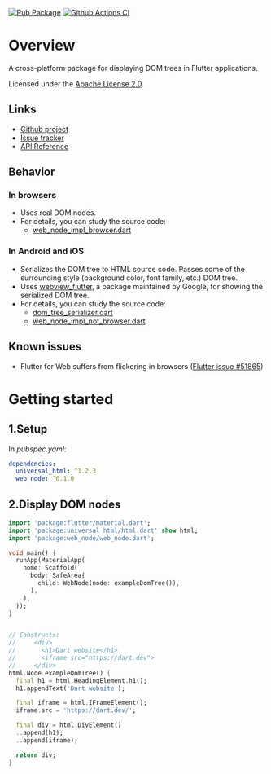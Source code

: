 [![Pub Package](https://img.shields.io/pub/v/web_node.svg)](https://pub.dartlang.org/packages/web_node)
[![Github Actions CI](https://github.com/dint-dev/web_node/workflows/Dart%20CI/badge.svg)](https://github.com/dint-dev/web_node/actions?query=workflow%3A%22Dart+CI%22)

# Overview
A cross-platform package for displaying DOM trees in Flutter applications.

Licensed under the [Apache License 2.0](LICENSE).

## Links
  * [Github project](https://github.com/dint-dev/web_node)
  * [Issue tracker](https://github.com/dint-dev/web_node/issues)
  * [API Reference](https://pub.dev/documentation/web_node/latest/index.html)

## Behavior
### In browsers
  * Uses real DOM nodes.
  * For details, you can study the source code:
    * [web_node_impl_browser.dart](https://github.com/dint-dev/web_node/blob/master/lib/src/web_node_impl_browser.dart)

### In Android and iOS
  * Serializes the DOM tree to HTML source code. Passes some of the surrounding style (background
    color, font family, etc.) DOM tree.
  * Uses [webview_flutter](https://pub.dev/packages/webview_flutter), a package maintained by
    Google, for showing the serialized DOM tree.
  * For details, you can study the source code:
    * [dom_tree_serializer.dart](https://github.com/dint-dev/web_node/blob/master/lib/src/dom_tree_serializer.dart)
    * [web_node_impl_not_browser.dart](https://github.com/dint-dev/web_node/blob/master/lib/src/web_node_impl_not_browser.dart)

## Known issues
  * Flutter for Web suffers from flickering in browsers ([Flutter issue #51865](https://github.com/flutter/flutter/issues/51865))

# Getting started
## 1.Setup
In _pubspec.yaml_:
```yaml
dependencies:
  universal_html: ^1.2.3
  web_node: ^0.1.0
```

## 2.Display DOM nodes
```dart
import 'package:flutter/material.dart';
import 'package:universal_html/html.dart' show html;
import 'package:web_node/web_node.dart';

void main() {
  runApp(MaterialApp(
    home: Scaffold(
      body: SafeArea(
        child: WebNode(node: exampleDomTree()),
      ),
    ),
  ));
}


// Constructs:
//     <div>
//       <h1>Dart website</h1>
//       <iframe src="https://dart.dev">
//     </div>
html.Node exampleDomTree() {
  final h1 = html.HeadingElement.h1();
  h1.appendText('Dart website');

  final iframe = html.IFrameElement();
  iframe.src = 'https://dart.dev/';

  final div = html.DivElement()
  ..append(h1);
  ..append(iframe);

  return div;
}
```